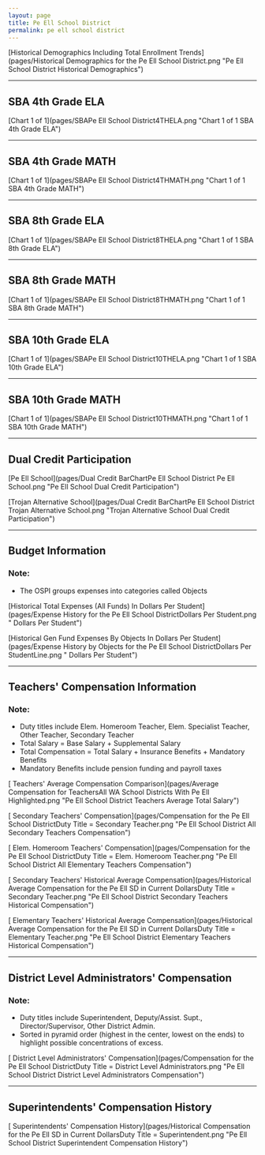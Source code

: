 ```yaml
---
layout: page
title: Pe Ell School District
permalink: pe ell school district
---
```



[Historical Demographics Including Total Enrollment Trends](pages/Historical Demographics for the Pe Ell School District.png "Pe Ell School District Historical Demographics")

___

## SBA 4th Grade ELA

[Chart 1 of 1](pages/SBAPe Ell School District4THELA.png "Chart 1 of 1 SBA 4th Grade ELA")


___

## SBA 4th Grade MATH

[Chart 1 of 1](pages/SBAPe Ell School District4THMATH.png "Chart 1 of 1 SBA 4th Grade MATH")


___

## SBA 8th Grade ELA

[Chart 1 of 1](pages/SBAPe Ell School District8THELA.png "Chart 1 of 1 SBA 8th Grade ELA")


___

## SBA 8th Grade MATH

[Chart 1 of 1](pages/SBAPe Ell School District8THMATH.png "Chart 1 of 1 SBA 8th Grade MATH")


___

## SBA 10th Grade ELA

[Chart 1 of 1](pages/SBAPe Ell School District10THELA.png "Chart 1 of 1 SBA 10th Grade ELA")


___

## SBA 10th Grade MATH

[Chart 1 of 1](pages/SBAPe Ell School District10THMATH.png "Chart 1 of 1 SBA 10th Grade MATH")


___

## Dual Credit Participation

[Pe Ell School](pages/Dual Credit BarChartPe Ell School District Pe Ell School.png "Pe Ell School Dual Credit Participation")

[Trojan Alternative School](pages/Dual Credit BarChartPe Ell School District Trojan Alternative School.png "Trojan Alternative School Dual Credit Participation")


___

## Budget Information
### Note:
- The OSPI groups expenses into categories called Objects

[Historical Total Expenses (All Funds) In Dollars Per Student](pages/Expense History for the Pe Ell School DistrictDollars Per Student.png " Dollars Per Student")

[Historical Gen Fund Expenses By Objects In Dollars Per Student](pages/Expense History by Objects for the Pe Ell School DistrictDollars Per StudentLine.png " Dollars Per Student")


___

## Teachers' Compensation Information
### Note:
- Duty titles include Elem. Homeroom Teacher, Elem. Specialist Teacher, Other Teacher, Secondary Teacher
- Total Salary = Base Salary + Supplemental Salary
- Total Compensation = Total Salary + Insurance Benefits + Mandatory Benefits
- Mandatory Benefits include pension funding and payroll taxes

[ Teachers' Average Compensation Comparison](pages/Average Compensation for TeachersAll WA School Districts With Pe Ell Highlighted.png "Pe Ell School District Teachers Average Total Salary")

[ Secondary Teachers' Compensation](pages/Compensation for the Pe Ell School DistrictDuty Title = Secondary Teacher.png "Pe Ell School District All Secondary Teachers Compensation")

[ Elem. Homeroom Teachers' Compensation](pages/Compensation for the Pe Ell School DistrictDuty Title = Elem. Homeroom Teacher.png "Pe Ell School District All Elementary Teachers Compensation")

[ Secondary Teachers' Historical Average Compensation](pages/Historical Average Compensation for the Pe Ell SD in Current DollarsDuty Title = Secondary Teacher.png "Pe Ell School District Secondary Teachers Historical Compensation")

[ Elementary Teachers' Historical Average Compensation](pages/Historical Average Compensation for the Pe Ell SD in Current DollarsDuty Title = Elementary Teacher.png "Pe Ell School District Elementary Teachers Historical Compensation")


___

## District Level Administrators' Compensation

### Note:
- Duty titles include Superintendent, Deputy/Assist. Supt., Director/Supervisor, Other District Admin.
- Sorted in pyramid order (highest in the center, lowest on the ends) to highlight possible concentrations of excess.

[ District Level Administrators' Compensation](pages/Compensation for the Pe Ell School DistrictDuty Title = District Level Administrators.png "Pe Ell School District District Level Administrators Compensation")


___

## Superintendents' Compensation History

[ Superintendents' Compensation History](pages/Historical Compensation for the Pe Ell SD in Current DollarsDuty Title = Superintendent.png "Pe Ell School District Superintendent Compensation History")


